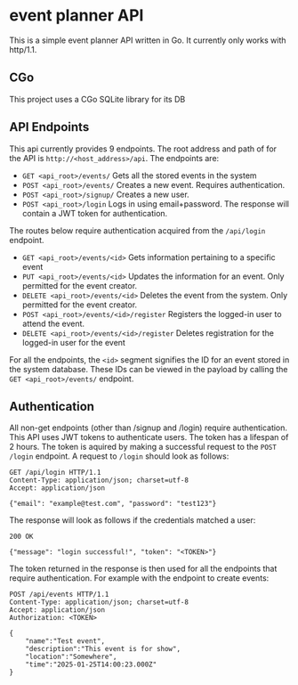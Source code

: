 # event planner API

This is a simple event planner API written in Go. It currently only works with
http/1.1.

## CGo

This project uses a CGo SQLite library for its DB

## API Endpoints

This api currently provides 9 endpoints. The root address and path of for the API
is `http://<host_address>/api`. The endpoints are:
- `GET <api_root>/events/`                  Gets all the stored events in the system
- `POST <api_root>/events/`                 Creates a new event. Requires authentication.
- `POST <api_root>/signup/`                 Creates a new user.
- `POST <api_root>/login`                   Logs in using email+password. The response will contain a JWT token for
                                            authentication.

The routes below require authentication acquired from the `/api/login` endpoint.
- `GET <api_root>/events/<id>`              Gets information pertaining to a specific event
- `PUT <api_root>/events/<id>`              Updates the information for an event. Only permitted for the event creator.
- `DELETE <api_root>/events/<id>`           Deletes the event from the system. Only permitted for the event creator.
- `POST <api_root>/events/<id>/register`    Registers the logged-in user to attend the event.
- `DELETE <api_root>/events/<id>/register`  Deletes registration for the logged-in user for the event

For all the endpoints, the `<id>` segment signifies the ID for an event
stored in the system database. These IDs can be viewed in the payload
by calling the `GET <api_root>/events/` endpoint.

## Authentication

All non-get endpoints (other than /signup and /login) require authentication. This API uses
JWT tokens to authenticate users. The token has a lifespan of 2 hours. The token is aquired
by making a successful request to the `POST /login` endpoint. A request to `/login` should
look as follows:
```http
GET /api/login HTTP/1.1
Content-Type: application/json; charset=utf-8
Accept: application/json

{"email": "example@test.com", "password": "test123"}
```
The response will look as follows if the credentials matched a user:
```http
200 OK

{"message": "login successful!", "token": "<TOKEN>"}
```

The token returned in the response is then used for all the endpoints that require
authentication. For example with the endpoint to create events:

```http
POST /api/events HTTP/1.1
Content-Type: application/json; charset=utf-8
Accept: application/json
Authorization: <TOKEN>

{
    "name":"Test event",
    "description":"This event is for show",
    "location":"Somewhere",
    "time":"2025-01-25T14:00:23.000Z"
}
```